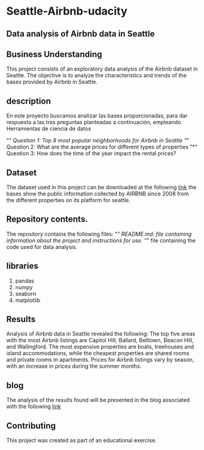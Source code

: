 # Seattle-Airbnb-udacity
## Data analysis of Airbnb data in Seattle

## Business Understanding 
This project consists of an exploratory data analysis of the Airbnb dataset in Seattle. The objective is to analyze the characteristics and trends of the bases provided by Airbnb in Seattle.

## description

En este proyecto buscamos analizar las bases proporcionadas, para dar respuesta a las tres preguntas planteadas a continuación, empleando Herramientas de  ciencia de datos 

"*" Question 1: Top 8 most popular neighborhoods for Airbnb in Seattle
"*" Question 2: What are the average prices for different types of properties
"*" Question 3: How does the time of the year impact the rental prices?

## Dataset

The dataset used in this project can be downloaded at the following [link](https://www.kaggle.com/datasets/airbnb/seattle)
the bases show the public information collected by AIRBNB since 2008 from the different properties on its platform for seattle.

## Repository contents.

The repository contains the following files:
"*" README.md: file containing information about the project and instructions for use.
"*"  file containing the code used for data analysis.

## libraries 

1. pandas
2. numpy
3. seaborn
4. matplotlib

## Results
Analysis of Airbnb data in Seattle revealed the following:
The top five areas with the most Airbnb listings are Capitol Hill, Ballard, Belltown, Beacon Hill, and Wallingford.
The most expensive properties are boats, treehouses and island accommodations, while the cheapest properties are shared rooms and private rooms in apartments.
Prices for Airbnb listings vary by season, with an increase in prices during the summer months.
## blog
The analysis of the results found will be presented in the blog associated with the following [link](https://medium.com/@jessikram19/exploring-seattle-airbnb-data-insights-and-analysis-77f2738ee8af)
## Contributing
This project was created as part of an educational exercise.
